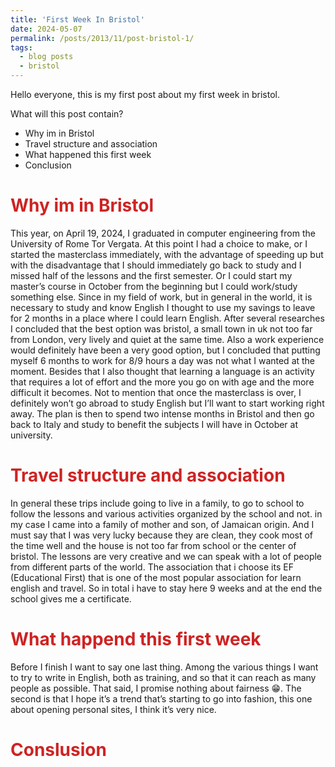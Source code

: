 ```yaml
---
title: 'First Week In Bristol'
date: 2024-05-07
permalink: /posts/2013/11/post-bristol-1/
tags:
  - blog posts
  - bristol
---
```


Hello everyone, this is my first post about my first week in bristol. 

What will this post contain?
- Why im in Bristol
- Travel structure and association
- What happened this first week
- Conclusion

<span style="color: #ce2323">Why im in Bristol</span>
======
This year, on April 19, 2024, I graduated in computer engineering from the University of Rome Tor Vergata. At this point I had a choice to make, or I started the masterclass immediately, with the advantage of speeding up but with the disadvantage that I should immediately go back to study and I missed half of the lessons and the first semester. Or I could start my master’s course in October from the beginning but I could work/study something else. Since in my field of work, but in general in the world, it is necessary to study and know English I thought to use my savings to leave for 2 months in a place where I could learn English. After several researches I concluded that the best option was bristol, a small town in uk not too far from London, very lively and quiet at the same time. Also a work experience would definitely have been a very good option, but I concluded that putting myself 6 months to work for 8/9 hours a day was not what I wanted at the moment. Besides that I also thought that learning a language is an activity that requires a lot of effort and the more you go on with age and the more difficult it becomes. Not to mention that once the masterclass is over, I definitely won’t go abroad to study English but I’ll want to start working right away. The plan is then to spend two intense months in Bristol and then go back to Italy and study to benefit the subjects I will have in October at university.

<span style="color: #ce2323">Travel structure and association</span>
======

In general these trips include going to live in a family, to go to school to follow the lessons and various activities organized by the school and not. in my case I came into a family of mother and son, of Jamaican origin. And I must say that I was very lucky because they are clean, they cook most of the time well and the house is not too far from school or the center of bristol. The lessons are very creative and we can speak with a lot of people from different parts of the world. The association that i choose its EF (Educational First) that is one of the most popular association for learn english and travel. So in total i have to stay here 9 weeks and at the end the school gives me a certificate. 

<span style="color: #ce2323">What happend this first week</span>
=====
Before I finish I want to say one last thing. Among the various things I want to try to write in English, both as training, and so that it can reach as many people as possible. That said, I promise nothing about fairness 😁. The second is that I hope it’s a trend that’s starting to go into fashion, this one about opening personal sites, I think it’s very nice. 

<span style="color: #ce2323">Conslusion</span>
=====
